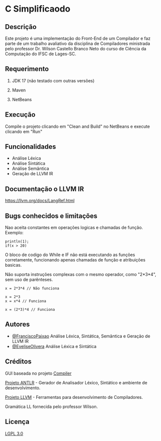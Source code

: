 
# C Simplificaodo
## Descrição 

Este projeto é uma implementação do Front-End de um Compilador e faz parte de um trabalho avaliativo da disciplina de Compiladores ministrada pelo professor Dr. Wilson Castello Branco Neto do curso de Ciência da Computação do IFSC de Lages-SC.





## Requerimento
1. JDK 17 (não testado com outras versões)

2. Maven

3. NetBeans
## Execução 

Compile o projeto clicando em "Clean and Build" no NetBeans e execute clicando em "Run"
    
## Funcionalidades

- Análise Léxica
- Análise Sintática
- Análise Semântica
- Geração de LLVM IR



## Documentação o LLVM IR
https://llvm.org/docs/LangRef.html



## Bugs conhecidos e limitações
Nao aceita constantes em operações logicas e chamadas de função. Exemplo:
```
println(1);
if(x > 20)
```
O bloco de codigo do While e IF não está executando as funções corretamente, funcionando apenas chamadas de função e atribuições basicas.

Não suporta instruções complexas com o mesmo operador, como "2\*3\*4", sem uso de parênteses.
```
x = 2*3*4 // Não funciona

x = 2*3
x = x*4 // Funciona

x = (2*3)*4 // Funciona
```

## Autores

- [@FranciscoPaixao](https://www.github.com/FranciscoPaixao) Análise Léxica, Sintática, Semântica e Geração de LLVM IR
- [@EveliseOlivera](https://github.com/eveliseoliveira) Análise Léxica e Sintática



## Créditos
GUI baseada no projeto [Compiler](https://www.youtube.com/watch?v=AHGe8l_yG6s)

[Projeto ANTLR](https://www.antlr.org/)  - Gerador de Analisador Léxico, Sintático e ambiente de desenvolvimento.

[Projeto LLVM](https://llvm.org/) - Ferramentas para desenvolvimento de Compiladores.

Gramática LL fornecida pelo professor Wilson.

## Licença

[LGPL 3.0](https://choosealicense.com/licenses/lgpl-3.0/)

